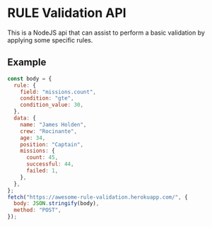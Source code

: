 # RULE Validation API

This is a NodeJS api that can assist to perform a basic validation by applying some specific rules.

## Example

```js
const body = {
  rule: {
    field: "missions.count",
    condition: "gte",
    condition_value: 30,
  },
  data: {
    name: "James Holden",
    crew: "Rocinante",
    age: 34,
    position: "Captain",
    missions: {
      count: 45,
      successful: 44,
      failed: 1,
    },
  },
};
fetch("https://awesome-rule-validation.herokuapp.com/", {
  body: JSON.stringify(body),
  method: "POST",
});
```

